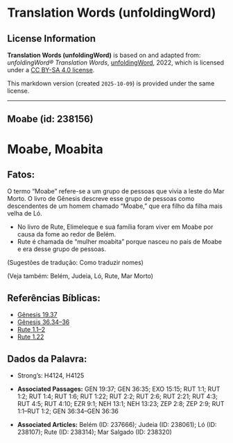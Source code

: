 # Translation Words (unfoldingWord)

## License Information

**Translation Words (unfoldingWord)** is based on and adapted from: _unfoldingWord® Translation Words_, [unfoldingWord](https://unfoldingword.org/utw), 2022, which is licensed under a [CC BY-SA 4.0 license](https://creativecommons.org/licenses/by-sa/4.0/legalcode.en).

This markdown version (created `2025-10-09`) is provided under the same license.



--------------------------------

## Moabe (id: 238156)

Moabe, Moabita
==============

Fatos:
------

O termo “Moabe” refere\-se a um grupo de pessoas que vivia a leste do Mar Morto. O livro de Gênesis descreve esse grupo de pessoas como descendentes de um homem chamado “Moabe,” que era filho da filha mais velha de Ló.

* No livro de Rute, Elimeleque e sua família foram viver em Moabe por causa da fome ao redor de Belém.
* Rute é chamada de “mulher moabita” porque nasceu no país de Moabe e era desse grupo de pessoas.

(Sugestões de tradução: Como traduzir nomes)

(Veja também: Belém, Judeia, Ló, Rute, Mar Morto)

Referências Bíblicas:
---------------------

* [Gênesis 19\.37](https://ref.ly/Gen19:37)
* [Gênesis 36\.34–36](https://ref.ly/Gen36:34-Gen36:36)
* [Rute 1\.1–2](https://ref.ly/Ruth1:1-Ruth1:2)
* [Rute 1\.22](https://ref.ly/Ruth1:22)

Dados da Palavra:
-----------------

* Strong’s: H4124, H4125

* **Associated Passages:** GEN 19:37; GEN 36:35; EXO 15:15; RUT 1:1; RUT 1:2; RUT 1:4; RUT 1:6; RUT 1:22; RUT 2:2; RUT 2:6; RUT 2:21; RUT 4:3; RUT 4:5; RUT 4:10; EZR 9:1; NEH 13:1; NEH 13:23; ZEP 2:8; ZEP 2:9; RUT 1:1–RUT 1:2; GEN 36:34–GEN 36:36
* **Associated Articles:** Belém (ID: 237666); Judeia (ID: 238061); Ló (ID: 238107); Rute (ID: 238314); Mar Salgado (ID: 238320)


